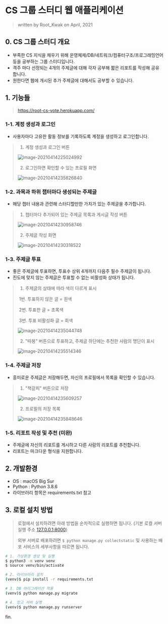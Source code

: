 # CS 그룹 스터디 웹 애플리케이션

> written by Root_Kwak on April, 2021



## 0. CS 그룹 스터디 개요

* 부족한 CS 지식을 채우기 위해 운영체제/DB/네트워크/컴퓨터구조/프로그래밍언어 등을 공부하는 그룹 스터디입니다.
* 격주 마다 선정되는 4개의 주제글에 대해 각자 공부해 짧은 리포트를 작성해 공유 합니다.
* 원한다면 웹에 개시된 추가 주제글에 대해서도 공부할 수 있습니다.



## 1. 기능들

> https://root-cs-vote.herokuapp.com/

### 1-1. 계정 생성과 로그인

* 사용자마다 고유한 활동 정보를 기록하도록 계정을 생성하고 로그인합니다.

> 1) 계정 생성과 로그인 버튼
>
> ![image-20210414225024992](README.assets/image-20210414225024992.png)
>
> 2) 로그인하면 확인할 수 있는 프로필 화면
>
> ![image-20210414235826840](README.assets/image-20210414235826840.png)

### 1-2. 과목과 하위 챕터마다 생성되는 주제글

* 해당 챕터 내용과 관련해 스터디할만한 가치가 있는 주제글을 추가합니다.

> 1) 챕터마다 추가되어 있는 주제글 목록과 게시글 작성 버튼
>
> ![image-20210414230958746](README.assets/image-20210414230958746.png)
>
> 2) 주제글 작성 화면
>
> ![image-20210414230318522](README.assets/image-20210414230318522.png)

### 1-3. 주제글 투표

* 좋은 주제글에 투표하면, 투표수 상위 4개까지 다음주 필수 주제글이 됩니다.
* 진도에 맞지 않는 주제글은 투표할 수 없는 비활성화 상태가 됩니다.

> 1) 주제글의 상태에 따라 색이 다르게 표시
>
> ​	1번. 투표하지 않은 글 = 흰색
>
> ​	2번. 투표한 글 = 초록색
>
> ​	3번. 투표 비활성화 글 = 회색
>
> ![image-20210414235044748](README.assets/image-20210414235044748.png)
>
> 2) "따봉" 버튼으로 투표하고, 주제글 하단에는 추천한 사람의 명단이 표시
>
> ![image-20210414235514346](README.assets/image-20210414235514346.png)

### 1-4. 주제글 저장

* 흥미로운 주제글은 저장해두면, 자신의 프로필에서 목록을 확인할 수 있습니다.

> 1) "책갈피" 버튼으로 저장
>
> ![image-20210414235609257](README.assets/image-20210414235609257.png)
>
> 2) 프로필의 저장 목록
>
> ![image-20210414235848646](README.assets/image-20210414235848646.png)

### 1-5. 리포트 작성 및 추천 (미완)

* 주제글에 자신의 리포트를 게시하고 다른 사람의 리포트를 추천합니다.
* 리포트는 마크다운 형식을 지원합니다.



## 2. 개발환경

* OS : macOS Big Sur
* Python : Python 3.8.6
* 라이브러리 항목은 requirements.txt 참고



## 3. 로컬 설치 방법

> 로컬에서 설치하려면 아래 방법을 순차적으로 실행하면 됩니다. (기본 로컬 서버 실행 주소 [127.0.0.1:8000](http://127.0.0.1:8000/))
>
> 외부 서버로 배포하려면 `$ python manage.py collectstatic` 및 사용하는 배포 서비스의 세부사항을 따르면 됩니다.

```bash
# 1. 가상환경 생성 및 실행
$ python3 -m venv venv
$ source venv/bin/activate

# 2. 라이브러리 설치
(venv)$ pip install -r requirements.txt

# 3. DB 마이그레이션 적용
(venv)$ python manage.py migrate

# 4. 장고 서버 실행
(venv)$ python manage.py runserver
```



fin.
